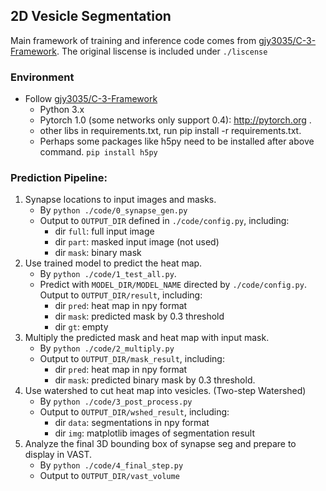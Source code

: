 ## 2D Vesicle Segmentation

Main framework of training and inference code comes from [gjy3035/C-3-Framework](https://github.com/gjy3035/C-3-Framework). The original liscense is included under `./liscense`

### Environment
* Follow [gjy3035/C-3-Framework](https://github.com/gjy3035/C-3-Framework)
	* Python 3.x
	* Pytorch 1.0 (some networks only support 0.4): http://pytorch.org .
	* other libs in requirements.txt, run pip install -r requirements.txt.
	* Perhaps some packages like h5py need to be installed after above command. `pip install h5py`
### Prediction Pipeline:
1. Synapse locations to input images and masks.
	* By `python ./code/0_synapse_gen.py`
	* Output to `OUTPUT_DIR` defined in `./code/config.py`, including:
		- dir `full`: full input image
		- dir `part`: masked input image (not used)
		- dir `mask`: binary mask
2. Use trained model to predict the heat map.
	* By `python ./code/1_test_all.py`.
	*  Predict with `MODEL_DIR/MODEL_NAME` directed by `./code/config.py`. Output to `OUTPUT_DIR/result`, including:
		- dir `pred`: heat map in npy format
		- dir `mask`: predicted mask by 0.3 threshold
		- dir `gt`: empty
3. Multiply the predicted mask and heat map with input mask.
	* By `python ./code/2_multiply.py`
	* Output to `OUTPUT_DIR/mask_result`, including:
		- dir `pred`: heat map in npy format
		- dir `mask`: predicted binary mask by 0.3 threshold.
4. Use watershed to cut heat map into vesicles. (Two-step Watershed)
	* By `python ./code/3_post_process.py`
	* Output to  `OUTPUT_DIR/wshed_result`, including:
		- dir `data`: segmentations in npy format
		- dir `img`: matplotlib images of segmentation result 
5. Analyze the final 3D bounding box of synapse seg and prepare to display in VAST.
	* By `python ./code/4_final_step.py`
	* Output to `OUTPUT_DIR/vast_volume`

